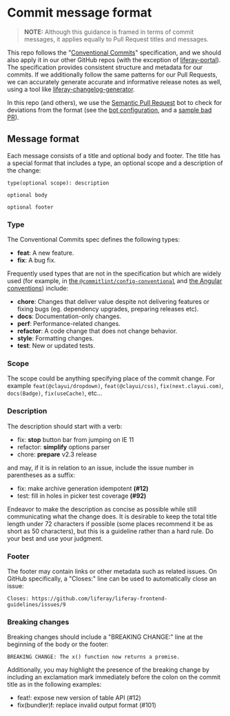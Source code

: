 # Commit message format

> **NOTE:** Although this guidance is framed in terms of commit messages, it applies equally to Pull Request titles and messages.

This repo follows the "[Conventional Commits](https://www.conventionalcommits.org/)" specification, and we should also apply it in our other GitHub repos (with the exception of [liferay-portal](https://github.com/liferay/liferay-portal)). The specification provides consistent structure and metadata for our commits. If we additionally follow the same patterns for our Pull Requests, we can accurately generate accurate and informative release notes as well, using a tool like [liferay-changelog-generator](https://github.com/liferay/liferay-npm-tools/tree/master/packages/liferay-changelog-generator).

In this repo (and others), we use the [Semantic Pull Request](https://github.com/probot/semantic-pull-requests) bot to check for deviations from the format (see the [bot configuration](https://github.com/liferay/liferay-frontend-guidelines/blob/master/.github/semantic.yml), and a [sample bad PR](https://github.com/liferay/liferay-frontend-guidelines/pull/71)).

## Message format

Each message consists of a title and optional body and footer. The title has a special format that includes a type, an optional scope and a description of the change:

```
type(optional scope): description

optional body

optional footer
```

### Type

The Conventional Commits spec defines the following types:

-   **feat**: A new feature.
-   **fix**: A bug fix.

Frequently used types that are not in the specification but which are widely used (for example, in [the `@commitlint/config-conventional`](https://github.com/conventional-changelog/commitlint/tree/master/%40commitlint/config-conventional) and [the Angular conventions](https://github.com/angular/angular/blob/22b96b9/CONTRIBUTING.md#-commit-message-guidelines)) include:

-   **chore**: Changes that deliver value despite not delivering features or fixing bugs (eg. dependency upgrades, preparing releases etc).
-   **docs**: Documentation-only changes.
-   **perf**: Performance-related changes.
-   **refactor**: A code change that does not change behavior.
-   **style**: Formatting changes.
-   **test**: New or updated tests.

### Scope

The scope could be anything specifying place of the commit change. For example `feat(@clayui/dropdown)`, `feat(@clayui/css)`, `fix(next.clayui.com)`, `docs(Badge)`, `fix(useCache)`, etc...

### Description

The description should start with a verb:

-   fix: **stop** button bar from jumping on IE 11
-   refactor: **simplify** options parser
-   chore: **prepare** v2.3 release

and may, if it is in relation to an issue, include the issue number in parentheses as a suffix:

-   fix: make archive generation idempotent **(#12)**
-   test: fill in holes in picker test coverage **(#92)**

Endeavor to make the description as concise as possible while still communicating what the change does. It is desirable to keep the total title length under 72 characters if possible (some places recommend it be as short as 50 characters), but this is a guideline rather than a hard rule. Do your best and use your judgment.

### Footer

The footer may contain links or other metadata such as related issues. On GitHub specifically, a "Closes:" line can be used to automatically close an issue:

```
Closes: https://github.com/liferay/liferay-frontend-guidelines/issues/9
```

### Breaking changes

Breaking changes should include a "BREAKING CHANGE:" line at the beginning of the body or the footer:

```
BREAKING CHANGE: The x() function now returns a promise.
```

Additionally, you may highlight the presence of the breaking change by including an exclamation mark immediately before the colon on the commit title as in the following examples:

-   feat!: expose new version of table API (#12)
-   fix(bundler)**!**: replace invalid output format (#101)
